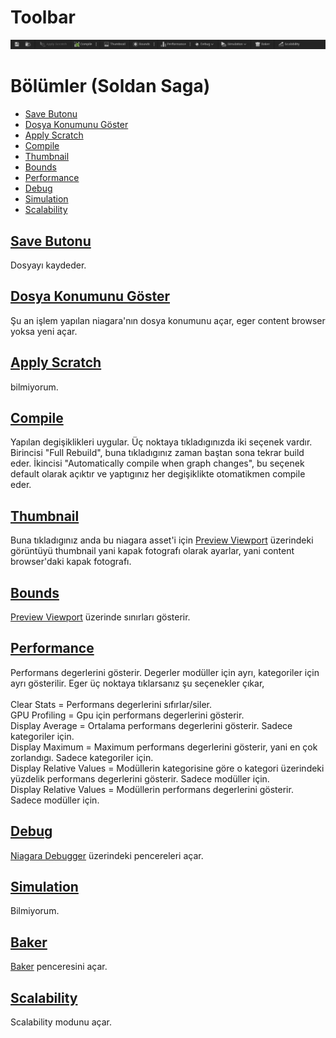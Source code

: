 # Toolbar
<img src="../../../Dosyalar/Niagara_Editor_Toolbar.jpg">



# Bölümler (Soldan Saga)

* [Save Butonu](#save-butonu)
* [Dosya Konumunu Göster](#dosya-konumunu-g%C3%B6ster)
* [Apply Scratch](#apply-scratch)
* [Compile](#compile)
* [Thumbnail](#thumbnail)
* [Bounds](#bounds)
* [Performance](#performance)
* [Debug](#debug)
* [Simulation](#simulation)
* [Scalability](#scalability)




## [Save Butonu]()
Dosyayı kaydeder.

## [Dosya Konumunu Göster]()
Şu an işlem yapılan niagara'nın dosya konumunu açar, eger content browser yoksa yeni açar.

## [Apply Scratch]()
bilmiyorum.

## [Compile]()
Yapılan degişiklikleri uygular. Üç noktaya tıkladıgınızda iki seçenek vardır. Birincisi "Full Rebuild", buna tıkladıgınız zaman baştan sona tekrar build eder. İkincisi "Automatically compile when graph changes", bu seçenek default olarak açıktır ve yaptıgınız her degişiklikte otomatikmen compile eder.

## [Thumbnail]()
Buna tıkladıgınız anda bu niagara asset'i için [Preview Viewport](../Preview%20Viewport) üzerindeki görüntüyü thumbnail yani kapak fotografı olarak ayarlar, yani content browser'daki kapak fotografı.

## [Bounds]()
[Preview Viewport](../Preview%20Viewport) üzerinde sınırları gösterir.

## [Performance]()
Performans degerlerini gösterir. Degerler modüller için ayrı, kategoriler için ayrı gösterilir. Eger üç noktaya tıklarsanız şu seçenekler çıkar,
<br>
<br>
Clear Stats = Performans degerlerini sıfırlar/siler.
<br>
GPU Profiling = Gpu için performans degerlerini gösterir.
<br>
Display Average = Ortalama performans degerlerini gösterir. Sadece kategoriler için.
<br>
Display Maximum = Maximum performans degerlerini gösterir, yani en çok zorlandıgı. Sadece kategoriler için.
<br>
Display Relative Values = Modüllerin kategorisine göre o kategori üzerindeki yüzdelik performans degerlerini gösterir. Sadece modüller için.
<br>
Display Relative Values = Modüllerin performans degerlerini gösterir. Sadece modüller için.

## [Debug]()
[Niagara Debugger](../Niagara%20Debugger) üzerindeki pencereleri açar.

## [Simulation]()
Bilmiyorum.

## [Baker]()
[Baker](../Baker) penceresini açar.

## [Scalability]()
Scalability modunu açar.






